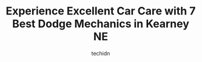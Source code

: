 ---
layout: ampstory
image: https://images.unsplash.com/photo-1553440569-bcc63803a83d?ixlib=rb-4.0.3&ixid=MnwxMjA3fDB8MHxwaG90by1wYWdlfHx8fGVufDB8fHx8&auto=format&fit=crop&w=640&h=853&q=80
author: techidn
featured: false
description: Searching for the finest Dodge Mechanic in Kearney NE, USA? Look no further than the 7 best Dodge Mechanic in the area, where youll find a team of highly qualified professionals ready to ha
title: Experience Excellent Car Care with 7 Best Dodge Mechanics in Kearney NE
cover:
   title: Experience Excellent Car Care with 7 Best Dodge Mechanics in Kearney NE
   subtitle: Rickpate
   background: https://images.unsplash.com/photo-1553440569-bcc63803a83d?ixlib=rb-4.0.3&ixid=MnwxMjA3fDB8MHxwaG90by1wYWdlfHx8fGVufDB8fHx8&auto=format&fit=crop&w=640&h=853&q=80

pages: 
 - layout: thirds
   top: <h1>#1 Kearney Tire & Auto Service</h1>
   bottom: "<p>Lonnie is the best! I would describe myself as a DIY YouTube mechanic and so my knowledge reaches its end quite frequently. I always bring my vehicles to Kearney Ag & Aut</p>"
   background: https://www.knot35.com/toplist/wp-content/uploads/2023/06/best-dodge-mechanic-1-in-kearney-ne-1685838444.jpeg
   backgroundblur: true
 - layout: thirds
   top: <h1>#2 Gregs Auto Repair</h1>
   bottom: "<p>1410 E 11th St, Kearney, NE 68847, United States</p>"
   background: https://www.knot35.com/toplist/wp-content/uploads/2023/06/best-dodge-mechanic-2-in-kearney-ne-1685838444.png
   cta:
      link: https://www.knot35.com/toplist/experience-excellent-car-care-with-7-best-dodge-mechanics-in-kearney-ne/
      text: Experience Excellent Car Care with 7 Best Dodge Mechanics in Kearney NE
 - layout: thirds
   top: <h1>#3 Kearney Ag & Auto Repair</h1>
   bottom: "<p>2305 K Avenue, Kearney, NE 68847, United States</p>"
   background: https://www.knot35.com/toplist/wp-content/uploads/2023/06/best-dodge-mechanic-3-in-kearney-ne-1685838445.jpeg
   cta:
      link: https://www.knot35.com/toplist/experience-excellent-car-care-with-7-best-dodge-mechanics-in-kearney-ne/
      text: Experience Excellent Car Care with 7 Best Dodge Mechanics in Kearney NE
 - layout: thirds
   top: <h1>#4 American Auto Exchange</h1>
   bottom: "<p>1519 2nd Ave, Kearney, NE 68847, United States</p>"
   background: https://images.unsplash.com/photo-1540457036297-448b6b99e91c?ixlib=rb-4.0.3&ixid=MnwxMjA3fDB8MHxwaG90by1wYWdlfHx8fGVufDB8fHx8&auto=format&fit=crop&w=640&h=853&q=80
   cta:
      link: https://www.knot35.com/toplist/experience-excellent-car-care-with-7-best-dodge-mechanics-in-kearney-ne/
      text: Experience Excellent Car Care with 7 Best Dodge Mechanics in Kearney NE
 - layout: thirds
   top: <h1>#5 Conrads Auto Center</h1>
   bottom: "<p>718 3rd Ave, Kearney, NE 68845, United States</p>"
   background: https://images.unsplash.com/photo-1533998839656-76f5e4b2bccb?ixlib=rb-4.0.3&ixid=MnwxMjA3fDB8MHxwaG90by1wYWdlfHx8fGVufDB8fHx8&auto=format&fit=crop&w=640&h=853&q=80
   cta:
      link: https://www.knot35.com/toplist/experience-excellent-car-care-with-7-best-dodge-mechanics-in-kearney-ne/
      text: Experience Excellent Car Care with 7 Best Dodge Mechanics in Kearney NE
 - layout: thirds
   top: <h1>#6 ATS-Auto Tech Specialists</h1>
   bottom: "<p>901 E 25th St, Kearney, NE 68847, United States</p>"
   background: https://images.unsplash.com/photo-1615749413727-825b59a857b5?ixlib=rb-4.0.3&ixid=MnwxMjA3fDB8MHxwaG90by1wYWdlfHx8fGVufDB8fHx8&auto=format&fit=crop&w=640&h=853&q=80
   cta:
      link: https://www.knot35.com/toplist/experience-excellent-car-care-with-7-best-dodge-mechanics-in-kearney-ne/
      text: Experience Excellent Car Care with 7 Best Dodge Mechanics in Kearney NE
 - layout: thirds
   top: <h1>#7 Big Wrench Auto INC</h1>
   bottom: "<p>426 N Railroad St, Kearney, NE 68847, United States</p>"
   background: https://images.unsplash.com/photo-1580610447943-1bfbef5efe07?ixlib=rb-4.0.3&ixid=MnwxMjA3fDB8MHxwaG90by1wYWdlfHx8fGVufDB8fHx8&auto=format&fit=crop&w=640&h=853&q=80
   cta:
      link: https://www.knot35.com/toplist/experience-excellent-car-care-with-7-best-dodge-mechanics-in-kearney-ne/
      text: Experience Excellent Car Care with 7 Best Dodge Mechanics in Kearney NE
 - layout: thirds
   middle: Continue reading...
   background: https://images.unsplash.com/photo-1462556791646-c201b8241a94?ixlib=rb-4.0.3&ixid=MnwxMjA3fDB8MHxwaG90by1wYWdlfHx8fGVufDB8fHx8&auto=format&fit=crop&w=640&h=853&q=80
   cta:
      link: https://www.knot35.com/toplist/experience-excellent-car-care-with-7-best-dodge-mechanics-in-kearney-ne/
      text: Experience Excellent Car Care with 7 Best Dodge Mechanics in Kearney NE
      
---